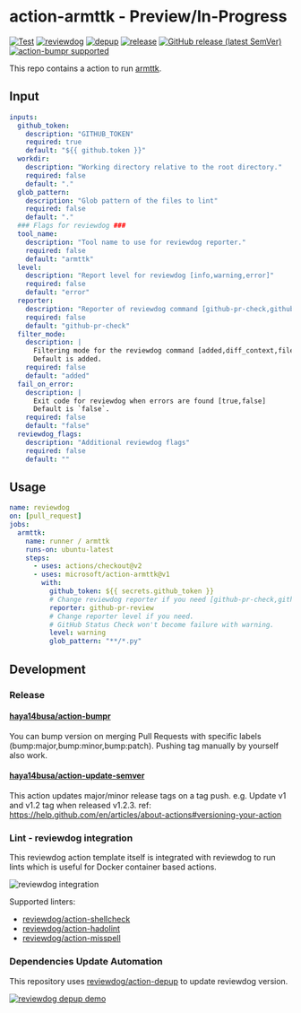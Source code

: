 # action-armttk - Preview/In-Progress 

[![Test](https://github.com/microsoft/action-armttk/workflows/Test/badge.svg)](https://github.com/microsoft/action-armttk/actions?query=workflow%3ATest)
[![reviewdog](https://github.com/microsoft/action-armttk/workflows/reviewdog/badge.svg)](https://github.com/microsoft/action-armttk/actions?query=workflow%3Areviewdog)
[![depup](https://github.com/microsoft/action-armttk/workflows/depup/badge.svg)](https://github.com/microsoft/action-pylint/actions?query=workflow%3Adepup)
[![release](https://github.com/microsoft/action-armttk/workflows/release/badge.svg)](https://github.com/microsoft/action-armttk/actions?query=workflow%3Arelease)
[![GitHub release (latest SemVer)](https://img.shields.io/github/v/release/microsoft/action-armttk?logo=github&sort=semver)](https://github.com/microsoft/action-armttk/releases)
[![action-bumpr supported](https://img.shields.io/badge/bumpr-supported-ff69b4?logo=github&link=https://github.com/haya14busa/action-bumpr)](https://github.com/haya14busa/action-bumpr)

This repo contains a action to run [armttk](https://github.com/azure/armttk).

## Input

```yaml
inputs:
  github_token:
    description: "GITHUB_TOKEN"
    required: true
    default: "${{ github.token }}"
  workdir:
    description: "Working directory relative to the root directory."
    required: false
    default: "."
  glob_pattern:
    description: "Glob pattern of the files to lint"
    required: false
    default: "."
  ### Flags for reviewdog ###
  tool_name:
    description: "Tool name to use for reviewdog reporter."
    required: false
    default: "armttk"
  level:
    description: "Report level for reviewdog [info,warning,error]"
    required: false
    default: "error"
  reporter:
    description: "Reporter of reviewdog command [github-pr-check,github-pr-review]."
    required: false
    default: "github-pr-check"
  filter_mode:
    description: |
      Filtering mode for the reviewdog command [added,diff_context,file,nofilter].
      Default is added.
    required: false
    default: "added"
  fail_on_error:
    description: |
      Exit code for reviewdog when errors are found [true,false]
      Default is `false`.
    required: false
    default: "false"
  reviewdog_flags:
    description: "Additional reviewdog flags"
    required: false
    default: ""
```

## Usage

```yaml
name: reviewdog
on: [pull_request]
jobs:
  armttk:
    name: runner / armttk
    runs-on: ubuntu-latest
    steps:
      - uses: actions/checkout@v2
      - uses: microsoft/action-armttk@v1
        with:
          github_token: ${{ secrets.github_token }}
          # Change reviewdog reporter if you need [github-pr-check,github-check,github-pr-review].
          reporter: github-pr-review
          # Change reporter level if you need.
          # GitHub Status Check won't become failure with warning.
          level: warning
          glob_pattern: "**/*.py"
```

## Development

### Release

#### [haya14busa/action-bumpr](https://github.com/haya14busa/action-bumpr)
You can bump version on merging Pull Requests with specific labels (bump:major,bump:minor,bump:patch).
Pushing tag manually by yourself also work.

#### [haya14busa/action-update-semver](https://github.com/haya14busa/action-update-semver)

This action updates major/minor release tags on a tag push. e.g. Update v1 and v1.2 tag when released v1.2.3.
ref: https://help.github.com/en/articles/about-actions#versioning-your-action

### Lint - reviewdog integration

This reviewdog action template itself is integrated with reviewdog to run lints
which is useful for Docker container based actions.

![reviewdog integration](https://user-images.githubusercontent.com/3797062/72735107-7fbb9600-3bde-11ea-8087-12af76e7ee6f.png)

Supported linters:

- [reviewdog/action-shellcheck](https://github.com/reviewdog/action-shellcheck)
- [reviewdog/action-hadolint](https://github.com/reviewdog/action-hadolint)
- [reviewdog/action-misspell](https://github.com/reviewdog/action-misspell)

### Dependencies Update Automation

This repository uses [reviewdog/action-depup](https://github.com/reviewdog/action-depup) to update
reviewdog version.

[![reviewdog depup demo](https://user-images.githubusercontent.com/3797062/73154254-170e7500-411a-11ea-8211-912e9de7c936.png)](https://github.com/reviewdog/action-template/pull/6)
